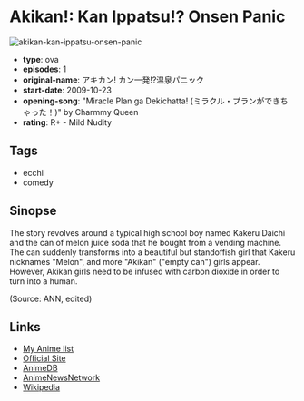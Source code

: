 # Akikan!: Kan Ippatsu!? Onsen Panic

![akikan-kan-ippatsu-onsen-panic](https://cdn.myanimelist.net/images/anime/10/17646.jpg)

-   **type**: ova
-   **episodes**: 1
-   **original-name**: アキカン! カン一発!?温泉パニック
-   **start-date**: 2009-10-23
-   **opening-song**: "Miracle Plan ga Dekichatta! (ミラクル・プランができちゃった！)" by Charmmy Queen
-   **rating**: R+ - Mild Nudity

## Tags

-   ecchi
-   comedy

## Sinopse

The story revolves around a typical high school boy named Kakeru Daichi and the can of melon juice soda that he bought from a vending machine. The can suddenly transforms into a beautiful but standoffish girl that Kakeru nicknames "Melon", and more "Akikan" ("empty can") girls appear. However, Akikan girls need to be infused with carbon dioxide in order to turn into a human.

(Source: ANN, edited)

## Links

-   [My Anime list](https://myanimelist.net/anime/6287/Akikan__Kan_Ippatsu_Onsen_Panic)
-   [Official Site](http://www.melomelomelon.com/)
-   [AnimeDB](http://anidb.info/perl-bin/animedb.pl?show=anime&aid=7132)
-   [AnimeNewsNetwork](http://www.animenewsnetwork.com/encyclopedia/anime.php?id=10743)
-   [Wikipedia](http://en.wikipedia.org/wiki/Akikan)

